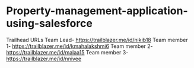 # Property-management-application-using-salesforce
Trailhead URLs
Team Lead- https://trailblazer.me/id/nikib18
Team member 1- https://trailblazer.me/id/kmahalakshmi6
Team member 2- https://trailblazer.me/id/malaa15
Team member 3- https://trailblazer.me/id/nnivee



